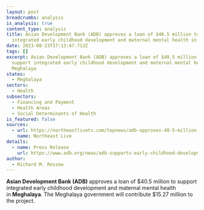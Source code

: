 ```yaml
---
layout: post
breadcrumbs: analysis
is_analysis: true
content_type: analysis
title: Asian Development Bank (ADB) approves a loan of $40.5 million to support
  integrated early childhood development and maternal mental health in Meghalaya
date: 2023-08-23T17:13:47.713Z
tags: []
excerpt: Asian Development Bank (ADB) approves a loan of $40.5 million to
  support integrated early childhood development and maternal mental health in
  Meghalaya
states:
  - Meghalaya
sectors:
  - Health
subsectors:
  - Financing and Payment
  - Health Areas
  - Social Determinants of Health
is_featured: false
sources:
  - url: https://northeastlivetv.com/topnews/adb-approves-40-5-million-loan-to-meghalaya-govt-for-childcare-and-maternal-mental-health/
    name: Northeast Live
details:
  - name: Press Release
    url: https://www.adb.org/news/adb-supports-early-childhood-development-and-maternal-mental-health-meghalaya-india
author:
  - Richard M. Rossow
---
```

**Asian Development Bank (ADB)** approves a loan of $40.5 million to support integrated early childhood development and maternal mental health in **Meghalaya**. The Meghalaya government will contribute $15.27 million to the project.